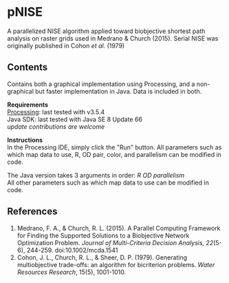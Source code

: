 # pNISE
A parallelized NISE algorithm applied toward biobjective shortest path analysis on raster grids used in Medrano & Church (2015). Serial NISE was originally published in Cohon *et al.* (1979)  
  
## Contents
Contains both a graphical implementation using Processing, and a non-graphical but faster implementation in Java. Data is included in both.
  
**Requirements**  
[Processing](https://processing.org/): last tested with v3.5.4  
Java SDK: last tested with Java SE 8 Update 66  
*update contributions are welcome*  

**Instructions**  
In the Processing IDE, simply click the "Run" button. All parameters such as which map data to use, R, OD pair, color, and parallelism can be modified in code.  
  
The Java version takes 3 arguments in order: *R OD parallelism*  
All other parameters such as which map data to use can be modified in code.  
  
## References  
1. Medrano, F. A., & Church, R. L. (2015). A Parallel Computing Framework for Finding the Supported Solutions to a Biobjective Network Optimization Problem. *Journal of Multi-Criteria Decision Analysis, 22*(5-6), 244-259. doi:10.1002/mcda.1541  
2. Cohon, J. L., Church, R. L., & Sheer, D. P. (1979). Generating multiobjective trade-offs: an algorithm for bicriterion problems. *Water Resources Research*, 15(5), 1001-1010. 
